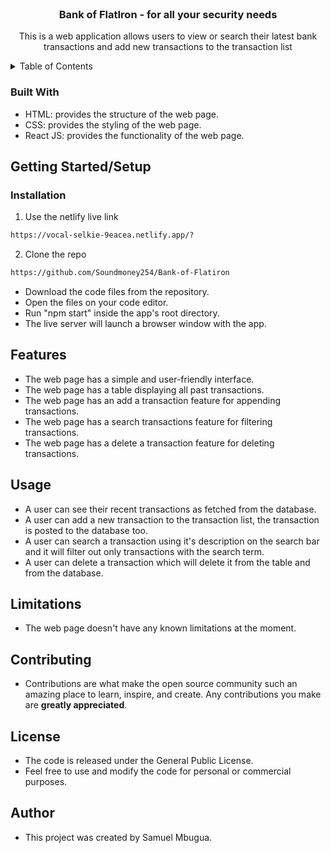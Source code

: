 <br />
<div align="center">

<h3 align="center">Bank of FlatIron - for all your security needs </h3>

  <p align="center">
    This is a web application allows users to view or search their latest bank transactions and add new transactions to the transaction list
  </p>
</div>

<!-- TABLE OF CONTENTS -->
<details>
  <summary>Table of Contents</summary>
  <ol>
    <li>
      <a href="#about-the-project">About The Project</a>
      <ul>
        <li><a href="#built-with">Built With</a></li>
      </ul>
    </li>
    <li>
      <a href="#getting-started">Getting Started</a>
      <ul>
        <li><a href="#installation">Installation</a></li>
      </ul>
    </li>
    <li><a href="#usage">Usage</a></li>
    <li><a href="#contributing">Contributing</a></li>
    <li><a href="#license">License</a></li>
  </ol>
</details>

### Built With

* HTML: provides the structure of the web page.
* CSS: provides the styling of the web page.
* React JS: provides the functionality of the web page.

<!-- GETTING STARTED -->
## Getting Started/Setup
### Installation


1. Use the netlify live link
  ```sh
  https://vocal-selkie-9eacea.netlify.app/?
  ```

2. Clone the repo
```sh
https://github.com/Soundmoney254/Bank-of-Flatiron
 ```


* Download the code files from the repository.
* Open the files on your code editor.
* Run "npm start" inside the app's  root directory.
* The live server will launch a browser window with the app.


## Features

- The web page has a simple and user-friendly interface.
- The web page has a table displaying all past transactions.
- The web page has an add a transaction feature for appending transactions.
- The web page has a search transactions feature for filtering transactions.
- The web page has a delete a transaction feature for deleting transactions.

<!-- USAGE EXAMPLES -->
## Usage

* A user can see their recent transactions as fetched from the database.
* A user can add a new transaction to the transaction list, the transaction is posted to the database too.
* A user can search a transaction using it's description on the search bar and it will filter out only transactions with the search term.
* A user can delete a transaction which will delete it from the table and from the database.

<!-- ROADMAP -->

## Limitations
* The web page doesn't have any known limitations at the moment.

<!-- CONTRIBUTING -->
## Contributing

* Contributions are what make the open source community such an amazing place to learn, inspire, and create. Any contributions you make are **greatly appreciated**.

<!-- LICENSE -->
## License
* The code is released under the General Public License.
* Feel free to use and modify the code for personal or commercial purposes.

<!-- CONTACT -->
## Author
* This project was created by Samuel Mbugua.